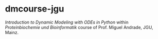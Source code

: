 # dmcourse-jgu
*Introduction to Dynamic Modeling with ODEs in Python* within *Proteinbiochemie und Bioinformatik* course of Prof. Miguel Andrade, JGU, Mainz.
